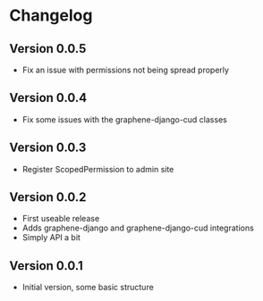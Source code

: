 
# Changelog

## Version 0.0.5
* Fix an issue with permissions not being spread properly

## Version 0.0.4
* Fix some issues with the graphene-django-cud classes

## Version 0.0.3
* Register ScopedPermission to admin site

## Version 0.0.2
* First useable release
* Adds graphene-django and graphene-django-cud integrations
* Simply API a bit

## Version 0.0.1
* Initial version, some basic structure
